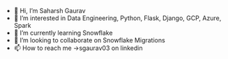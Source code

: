 - 👋 Hi, I’m Saharsh Gaurav
- 👀 I’m interested in Data Engineering, Python, Flask, Django, GCP, Azure, Spark
- 🌱 I’m currently learning Snowflake
- 💞️ I’m looking to collaborate on Snowflake Migrations
- 📫 How to reach me ->sgaurav03 on linkedin

<!---
sgaurav07/sgaurav07 is a ✨ special ✨ repository because its `README.md` (this file) appears on your GitHub profile.
You can click the Preview link to take a look at your changes.
--->
